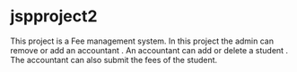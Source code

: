 # jspproject2
This project is a Fee management system. In this project the admin can remove or add an accountant . An accountant can add or delete a student . The accountant can also submit the fees of the student.
